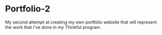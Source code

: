 # Portfolio-2
My second attempt at creating my own portfolio website that will represent the work that I've done in my Thinkful program.
